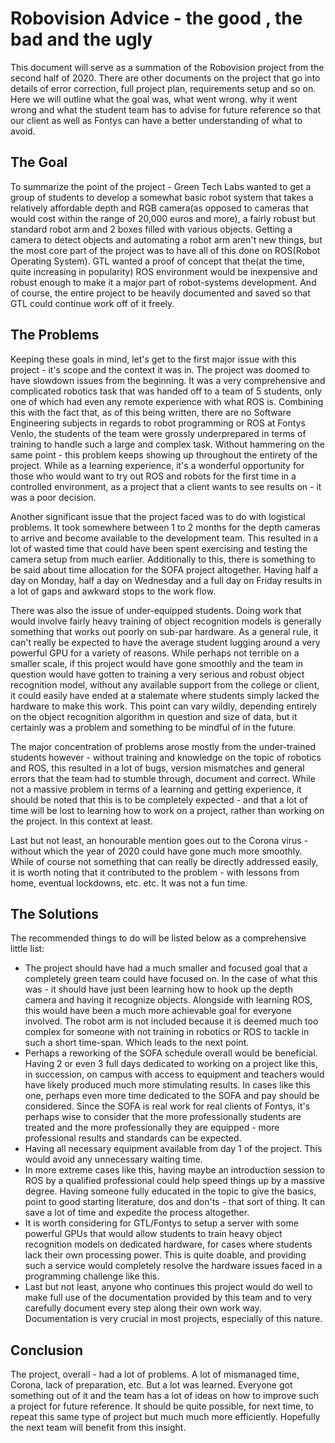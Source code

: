 # Robovision Advice - the good , the bad and the ugly

This document will serve as a summation of the Robovision project from the second half of 2020. There are other documents on the project that go into details of error correction, full project plan, requirements setup and so on. Here we will outline what the goal was, what went wrong. why it went wrong and what the student team has to advise for future reference so that our client as well as Fontys can have a better understanding of what to avoid.

## The Goal

To summarize the point of the project - Green Tech Labs wanted to get a group of students to develop a somewhat basic robot system that takes a relatively affordable depth and RGB camera(as opposed to cameras that would cost within the range of 20,000 euros and more), a fairly robust but standard robot arm and 2 boxes filled with various objects. Getting a camera to detect objects and automating a robot arm aren't new things, but the most core part of the project was to have all of this done on ROS(Robot Operating System). GTL wanted a proof of concept that the(at the time, quite increasing in popularity) ROS environment would be inexpensive and robust enough to make it a major part of robot-systems development. And of course, the entire project to be heavily documented and saved so that GTL could continue work off of it freely.

## The Problems

Keeping these goals in mind, let's get to the first major issue with this project - it's scope and the context it was in. The project was doomed to have slowdown issues from the beginning. It was a very comprehensive and complicated robotics task that was handed off to a team of 5 students, only one of which had even any remote experience with what ROS is. Combining this with the fact that, as of this being written, there are no Software Engineering subjects in regards to robot programming or ROS at Fontys Venlo, the students of the team were grossly underprepared in terms of training to handle such a large and complex task. Without hammering on the same point - this problem keeps showing up throughout the entirety of the project. While as a learning experience, it's a wonderful opportunity for those who would want to try out ROS and robots for the first time in a controlled environment, as a project that a client wants to see results on - it was a poor decision.

Another significant issue that the project faced was to do with logistical problems. It took somewhere between 1 to 2 months for the depth cameras to arrive and become available to the development team. This resulted in a lot of wasted time that could have been spent exercising and testing the camera setup from much earlier. Additionally to this, there is something to be said about time allocation for the SOFA project altogether. Having half a day on Monday, half a day on Wednesday and a full day on Friday results in a lot of gaps and awkward stops to the work flow.

There was also the issue of under-equipped students. Doing work that would involve fairly heavy training of object recognition models is generally something that works out poorly on sub-par hardware. As a general rule, it can't really be expected to have the average student lugging around a very powerful GPU for a variety of reasons. While perhaps not terrible on a smaller scale, if this project would have gone smoothly and the team in question would have gotten to training a very serious and robust object recognition model, without any available support from the college or client, it could easily have ended at a stalemate where students simply lacked the hardware to make this work. This point can vary wildly, depending entirely on the object recognition algorithm in question and size of data, but it certainly was a problem and something to be mindful of in the future.

The major concentration of problems arose mostly from the under-trained students however - without training and knowledge on the topic of robotics and ROS, this resulted in a lot of bugs, version mismatches and general errors that the team had to stumble through, document and correct. While not a massive problem in terms of a learning and getting experience, it should be noted that this is to be completely expected - and that a lot of time will be lost to learning how to work on a project, rather than working on the project. In this context at least.

Last but not least, an honourable mention goes out to the Corona virus - without which the year of 2020 could have gone much more smoothly. While of course not something that can really be directly addressed easily, it is worth noting that it contributed to the problem - with lessons from home, eventual lockdowns, etc. etc. It was not a fun time.

## The Solutions

The recommended things to do will be listed below as a comprehensive little list:

- The project should have had a much smaller and focused goal that a completely green team could have focused on. In the case of what this was - it should have just been learning how to hook up the depth camera and having it recognize objects. Alongside with learning ROS, this would have been a much more achievable goal for everyone involved. The robot arm is not included because it is deemed much too complex for someone with not training in robotics or ROS to tackle in such a short time-span. Which leads to the next point.
- Perhaps a reworking of the SOFA schedule overall would be beneficial. Having 2 or even 3 full days dedicated to working on a project like this, in succession, on campus with access to equipment and teachers would have likely produced much more stimulating results. In cases like this one, perhaps even more time dedicated to the SOFA and pay should be considered. Since the SOFA is real work for real clients of Fontys, it's perhaps wise to consider that the more professionally students are treated and the more professionally they are equipped - more professional results and standards can be expected. 
- Having all necessary equipment available from day 1 of the project. This would avoid any unnecessary waiting time.
- In more extreme cases like this, having maybe an introduction session to ROS by a qualified professional could help speed things up by a massive degree. Having someone fully educated in the topic to give the basics, point to good starting literature, dos and don'ts - that sort of thing. It can save a lot of time and expedite the process altogether.
- It is worth considering for GTL/Fontys to setup a server with some powerful GPUs that would allow students to train heavy object recognition models on dedicated hardware, for cases where students lack their own processing power. This is quite doable, and providing such a service would completely resolve the hardware issues faced in a programming challenge like this.
- Last but not least, anyone who continues this project would do well to make full use of the documentation provided by this team and to very carefully document every step along their own work way. Documentation is very crucial in most projects, especially of this nature.

## Conclusion

The project, overall - had a lot of problems. A lot of mismanaged time, Corona, lack of preparation, etc. But a lot was learned. Everyone got something out of it and the team has a lot of ideas on how to improve such a project for future reference. It should be quite possible, for next time, to repeat this same type of project but much much more efficiently. Hopefully the next team will benefit from this insight.